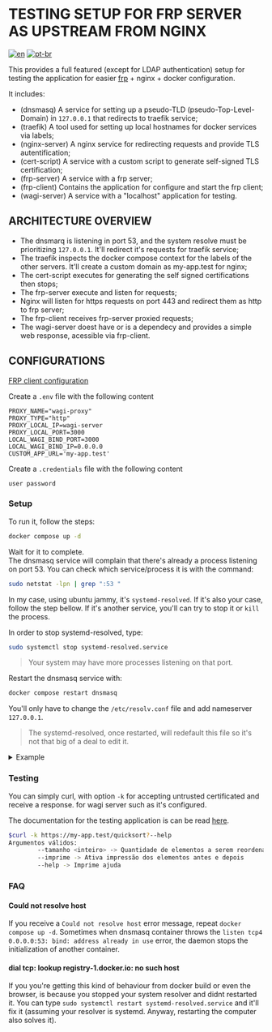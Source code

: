 # TESTING SETUP FOR FRP SERVER AS UPSTREAM FROM NGINX

[![en](https://img.shields.io/badge/lang-en-red)](README.md) [![pt-br](https://img.shields.io/badge/lang-pt--br-green)](README.pt-br.md)

This provides a full featured (except for LDAP authentication) setup for testing the application for easier [frp](https://github.com/fatedier/frp) + nginx + docker configuration.

It includes:

- (dnsmasq) A service for setting up a pseudo-TLD (pseudo-Top-Level-Domain) in `127.0.0.1` that redirects to traefik service;
- (traefik) A tool used for setting up local hostnames for docker services via labels;
- (nginx-server) A nginx service for redirecting requests and provide TLS autentification;
- (cert-script) A service with a custom script to generate self-signed TLS certification;
- (frp-server) A service with a frp server;
- (frp-client) Contains the application for configure and start the frp client;
- (wagi-server) A service with a "localhost" application for testing.  

## ARCHITECTURE OVERVIEW

- The dnsmarq is listening in port 53, and the system resolve must be prioritizing `127.0.0.1`. It'll redirect it's requests for traefik service;
- The traefik inspects the docker compose context for the labels of the other servers. It'll create a custom domain as my-app.test for nginx;
- The cert-script executes for generating the self signed certifications then stops;
- The frp-server execute and listen for requests;
- Nginx will listen for https requests on port 443 and redirect them as http to frp server;
- The frp-client receives frp-server proxied requests;
- The wagi-server doest have or is a dependecy and provides a simple web response, acessible via frp-client.

## CONFIGURATIONS

[FRP client configuration](README_FRPC.md)

Create a `.env` file with the following content

```.env
PROXY_NAME="wagi-proxy"
PROXY_TYPE="http"
PROXY_LOCAL_IP=wagi-server
PROXY_LOCAL_PORT=3000
LOCAL_WAGI_BIND_PORT=3000
LOCAL_WAGI_BIND_IP=0.0.0.0
CUSTOM_APP_URL='my-app.test'
```

Create a `.credentials` file with the following content

```.credentials
user password

```

### Setup

To run it, follow the steps:  

```bash
docker compose up -d
```

Wait for it to complete.  
The dnsmasq service will complain that there's already a process listening on port 53. You can check which service/process it is with the command:  

```bash
sudo netstat -lpn | grep ":53 "
```

In my case, using ubuntu jammy, it's `systemd-resolved`. If it's also your case, follow the step bellow. If it's another service, you'll can try to stop it or `kill` the process.  

In order to stop systemd-resolved, type:  

```bash
sudo systemctl stop systemd-resolved.service
```

> Your system may have more processes listening on that port.  

Restart the dnsmasq service with:  

```bash
docker compose restart dnsmasq
```

You'll only have to change the `/etc/resolv.conf` file and add nameserver `127.0.0.1`.

> The systemd-resolved, once restarted, will redefault this file so it's not that big of a deal to edit it.

<details><summary>Example</summary>

Change it from:

```bash
# Some comments

nameserver 127.0.0.53
options edns0 trust-ad
search .
```

Into:  

```bash
# Some comments

nameserver 127.0.0.1 # ADD THIS LINE
nameserver 127.0.0.53
options edns0 trust-ad
search .
```

</details>

### Testing

You can simply curl, with option `-k` for accepting untrusted certificated and receive a response. for wagi server such as it's configured.

The documentation for the testing application is can be read [here](/application/README.md).

```bash
$curl -k https://my-app.test/quicksort?--help
Argumentos válidos:
        --tamanho <inteiro> -> Quantidade de elementos a serem reordenados
        --imprime -> Ativa impressão dos elementos antes e depois
        --help -> Imprime ajuda
```

### FAQ

#### Could not resolve host

If you receive a `Could not resolve host` error message, repeat `docker compose up -d`. Sometimes when dnsmasq container throws the `listen tcp4 0.0.0.0:53: bind: address already in use` error, the daemon stops the initialization of another container.

#### dial tcp: lookup registry-1.docker.io: no such host

If you you're getting this kind of behaviour from docker build or even the browser, is because you stopped your system resolver and didnt restarted it. You can type `sudo systemctl restart systemd-resolved.service` and it'll fix it (assuming your resolver is systemd. Anyway, restarting the computer also solves it).
